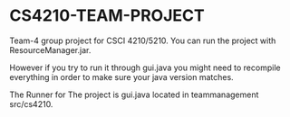 # CS4210-TEAM-PROJECT

Team-4 group project for CSCI 4210/5210.
You can run the project with ResourceManager.jar.

However if you try to run it through gui.java you might need to recompile everything in order to make sure your java version matches.

The Runner for The project is gui.java located in teammanagement src/cs4210.


